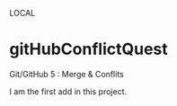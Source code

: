 LOCAL
# gitHubConflictQuest
Git/GitHub 5 : Merge &amp; Conflits

I am 
the first
add in 
this project.
